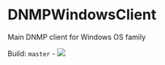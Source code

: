 # DNMPWindowsClient
Main DNMP client for Windows OS family

Build: `master` - ![](https://ci.appveyor.com/api/projects/status/github/DNMPLib/DNMPWindowsClient?svg=true)
